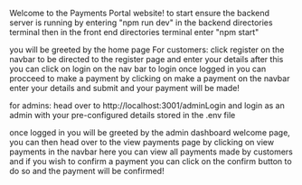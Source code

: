 Welcome to the Payments Portal website!
to start ensure the backend server is running by entering "npm run dev" in the backend directories terminal
then in the front end directories terminal enter "npm start"

you will be greeted by the home page
For customers:
click register on the navbar to be directed to the register page and enter your details
after this you can click on login on the nav bar to login
once logged in you can procceed to make a payment by clicking on make a payment on the navbar
enter your details and submit and your payment will be made!

for admins:
head over to http://localhost:3001/adminLogin
and login as an admin with your pre-configured details stored in the .env file

once logged in you will be greeted by the admin dashboard welcome page, you can then head over to the view payments page by clicking on view payments in the navbar
here you can view all payments made by customers and if you wish to confirm a payment you can click on the confirm button to do so and the payment will be confirmed!